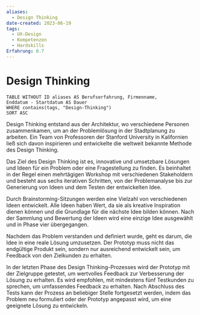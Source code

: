```yaml
---
aliases:
  - Design Thinking
date-created: 2023-06-19
tags:
  - UX-Design
  - Kompetenzen
  - Hardskills
Erfahrung: 0.7
---
```


# Design Thinking

```dataview
TABLE WITHOUT ID aliases AS Berufserfahrung, Firmenname,
Enddatum - Startdatum AS Dauer
WHERE contains(tags, "Design-Thinking")
SORT ASC
```

Design Thinking entstand aus der Architektur, wo verschiedene Personen zusammenkamen, um an der Problemlösung in der Stadtplanung zu arbeiten. Ein Team von Professoren der Stanford University in Kalifornien ließ sich davon inspirieren und entwickelte die weltweit bekannte Methode des Design Thinking.

Das Ziel des Design Thinking ist es, innovative und umsetzbare Lösungen und Ideen für ein Problem oder eine Fragestellung zu finden. Es beinhaltet in der Regel einen mehrtägigen Workshop mit verschiedenen Stakeholdern und besteht aus sechs iterativen Schritten, von der Problemanalyse bis zur Generierung von Ideen und dem Testen der entwickelten Idee.

Durch Brainstorming-Sitzungen werden eine Vielzahl von verschiedenen Ideen entwickelt. Alle Ideen haben Wert, da sie als kreative Inspiration dienen können und die Grundlage für die nächste Idee bilden können. Nach der Sammlung und Bewertung der Ideen wird eine einzige Idee ausgewählt und in Phase vier übergegangen.

Nachdem das Problem verstanden und definiert wurde, geht es darum, die Idee in eine reale Lösung umzusetzen. Der Prototyp muss nicht das endgültige Produkt sein, sondern nur ausreichend entwickelt sein, um Feedback von den Zielkunden zu erhalten.

In der letzten Phase des Design Thinking-Prozesses wird der Prototyp mit der Zielgruppe getestet, um wertvolles Feedback zur Verbesserung der Lösung zu erhalten. Es wird empfohlen, mit mindestens fünf Testkunden zu sprechen, um umfassendes Feedback zu erhalten. Nach Abschluss des Tests kann der Prozess an beliebiger Stelle fortgesetzt werden, indem das Problem neu formuliert oder der Prototyp angepasst wird, um eine geeignete Lösung zu entwickeln.
